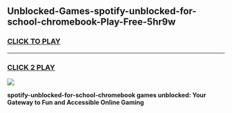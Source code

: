 
## Unblocked-Games-spotify-unblocked-for-school-chromebook-Play-Free-5hr9w
<h3>
<a href="https://premium76.site?title=spotify-unblocked-for-school-chromebook&ref=20M">CLICK TO PLAY</a></h3>
<hr>

<h3>
<a href="https://premium76.site?title=spotify-unblocked-for-school-chromebook&ref=20M">CLICK 2 PLAY</a>
  
</h3>

<a href="https://premium76.site?title=spotify-unblocked-for-school-chromebook&ref=19M"><img src="https://clearcache.store/games.png"></a>


**spotify-unblocked-for-school-chromebook games unblocked: Your Gateway to Fun and Accessible Online Gaming**
